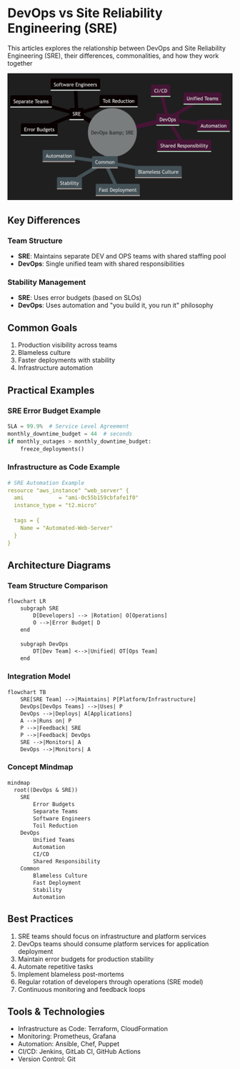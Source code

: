 # DevOps vs Site Reliability Engineering (SRE)

This articles explores the relationship between DevOps and Site Reliability Engineering (SRE), their differences, commonalities, and how they work together

![DevOps-vs-SRE](DevOps-vs-SRE.png)
## Key Differences

### Team Structure
- **SRE**: Maintains separate DEV and OPS teams with shared staffing pool
- **DevOps**: Single unified team with shared responsibilities

### Stability Management
- **SRE**: Uses error budgets (based on SLOs)
- **DevOps**: Uses automation and "you build it, you run it" philosophy

## Common Goals
1. Production visibility across teams
1. Blameless culture
1. Faster deployments with stability
1. Infrastructure automation

## Practical Examples

### SRE Error Budget Example
```python
SLA = 99.9%  # Service Level Agreement
monthly_downtime_budget = 44  # seconds
if monthly_outages > monthly_downtime_budget:
    freeze_deployments()
```

### Infrastructure as Code Example
```yaml
# SRE Automation Example
resource "aws_instance" "web_server" {
  ami           = "ami-0c55b159cbfafe1f0"
  instance_type = "t2.micro"
  
  tags = {
    Name = "Automated-Web-Server"
  }
}
```

## Architecture Diagrams

### Team Structure Comparison
```mermaid
flowchart LR
    subgraph SRE
        D[Developers] --> |Rotation| O[Operations]
        O -->|Error Budget| D
    end
    
    subgraph DevOps
        DT[Dev Team] <-->|Unified| OT[Ops Team]
    end
```

### Integration Model
```mermaid
flowchart TB
    SRE[SRE Team] -->|Maintains| P[Platform/Infrastructure]
    DevOps[DevOps Teams] -->|Uses| P
    DevOps -->|Deploys| A[Applications]
    A -->|Runs on| P
    P -->|Feedback| SRE
    P -->|Feedback| DevOps
    SRE -->|Monitors| A
    DevOps -->|Monitors| A
```

### Concept Mindmap
```mermaid
mindmap
  root((DevOps & SRE))
    SRE
        Error Budgets
        Separate Teams
        Software Engineers
        Toil Reduction
    DevOps
        Unified Teams
        Automation
        CI/CD
        Shared Responsibility
    Common
        Blameless Culture
        Fast Deployment
        Stability
        Automation
```

## Best Practices
1. SRE teams should focus on infrastructure and platform services
2. DevOps teams should consume platform services for application deployment
3. Maintain error budgets for production stability
4. Automate repetitive tasks
5. Implement blameless post-mortems
6. Regular rotation of developers through operations (SRE model)
7. Continuous monitoring and feedback loops

## Tools & Technologies
- Infrastructure as Code: Terraform, CloudFormation
- Monitoring: Prometheus, Grafana
- Automation: Ansible, Chef, Puppet
- CI/CD: Jenkins, GitLab CI, GitHub Actions
- Version Control: Git
```